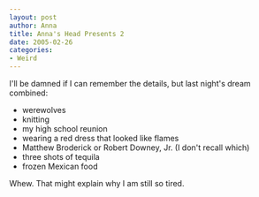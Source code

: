 ```yaml
--- 
layout: post
author: Anna
title: Anna's Head Presents 2
date: 2005-02-26
categories: 
- Weird
---
```


I'll be damned if I can remember the details, but last night's dream combined:

* werewolves
* knitting
* my high school reunion
* wearing a red dress that looked like flames
* Matthew Broderick or Robert Downey, Jr. (I don't recall which)
* three shots of tequila
* frozen Mexican food

Whew. That might explain why I am still so tired.